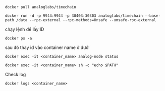 ```
docker pull analoglabs/timechain
```

```
docker run -d -p 9944:9944 -p 30403:30303 analoglabs/timechain --base-path /data --rpc-external --rpc-methods=Unsafe --unsafe-rpc-external
```

chạy lệnh để lấy ID

```
docker ps -a
```
sau đó thay id vào container name ở dưới
```
docker exec -it <container_name> analog-node status
```
```
docker exec -it <container_name> sh -c "echo $PATH"
```
Check log
```
docker logs <container_name>
```
